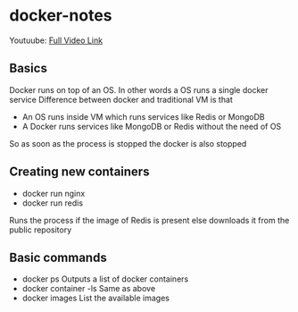 # docker-notes

Youtuube: [Full Video Link](https://www.youtube.com/watch?v=fqMOX6JJhGo)
## Basics
Docker runs on top of an OS. In other words a OS runs a single docker service
Difference between docker and traditional VM is that
- An OS runs inside VM which runs services like Redis or MongoDB
- A Docker runs services like MongoDB or Redis without the need of OS

So as soon as the process is stopped the docker is also stopped

## Creating new containers
- docker run nginx
- docker run redis

Runs the process if the image of Redis is present else downloads it from the public repository

## Basic commands
- docker ps
Outputs a list of docker containers
- docker container -ls
Same as above
- docker images
List the available images
